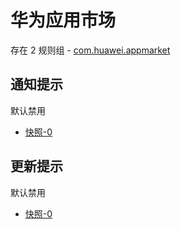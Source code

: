 # 华为应用市场

存在 2 规则组 - [com.huawei.appmarket](/src/apps/com.huawei.appmarket.ts)

## 通知提示

默认禁用

- [快照-0](https://i.gkd.li/import/13807002)

## 更新提示

默认禁用

- [快照-0](https://i.gkd.li/import/13228520)

